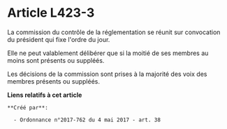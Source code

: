 # Article L423-3

La commission du contrôle de la réglementation se réunit sur convocation du président qui fixe l'ordre du jour.

Elle ne peut valablement délibérer que si la moitié de ses membres au moins sont présents ou suppléés.

Les décisions de la commission sont prises à la majorité des voix des membres présents ou suppléés.

**Liens relatifs à cet article**

	**Créé par**:

	  - Ordonnance n°2017-762 du 4 mai 2017 - art. 38
